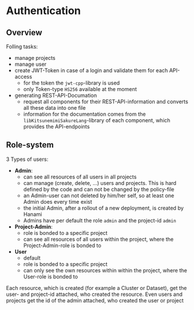 # Authentication

## Overview

Folling tasks:

- manage projects
- manage user
- create JWT-Token in case of a login and validate them for each API-access
    - for the token the `jwt-cpp`-library is used
    - only Token-type `HS256` available at the moment
- generating REST-API-Documation
    - request all components for their REST-API-information and converts all these data into one file
    - information for the documentation comes from the `libKitsunemimiSakureLang`-library of each component, which provides the API-endpoints

## Role-system

3 Types of users:

- **Admin**: 
    - can see all resources of all users in all projects
    - can manage (create, delete, ...) users and projects. This is hard defined by the code and can not be changed by the policy-file
    - an Admin-user can not deleted by him/her self, so at least one Admin does every time exist
    - the initial Admin, after a rollout of a new deployment, is created by Hanami
    - Admins have per default the role `admin` and the project-id `admin`
- **Project-Admin**: 
    - role is bonded to a specific project
    - can see all resources of all users within the project, where the Project-Admin-role is bonded to
- **User**
    - default
    - role is bonded to a specific project
    - can only see the own resources within within the project, where the User-role is bonded to

Each resource, which is created (for example a Cluster or Dataset), get the user- and project-id attached, who created the resource. Even users and projects get the id of the admin attached, who created the user or project
